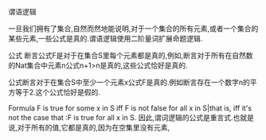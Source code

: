 谓语逻辑

一旦我们拥有了集合,自然而然地能说明,对于一个集合的所有元素,或者一个集合的某些元素,一些公式是真的.谓语逻辑使用二阶量词扩展命题逻辑.

公式 断言公式F是对于在集合S里每个元素都是真的,例如,断言对于所有在自然数的Nat集合中元素n公式n+1>n是真的,这些公式恰好是真的.

公式断言对于在集合S中至少一个元素x公式F是真的.例如断言存在一个数字n的平方等于2.这个公式恰好是假的.

Formula F is true for some x in S iff F is not false for all x in S|that is, iff it's not the case that :F is true for all x in S. 因此,谓词逻辑的公式是重言式.也就是说,对于所有的值,它都是真的,因为在空集里没有元素,